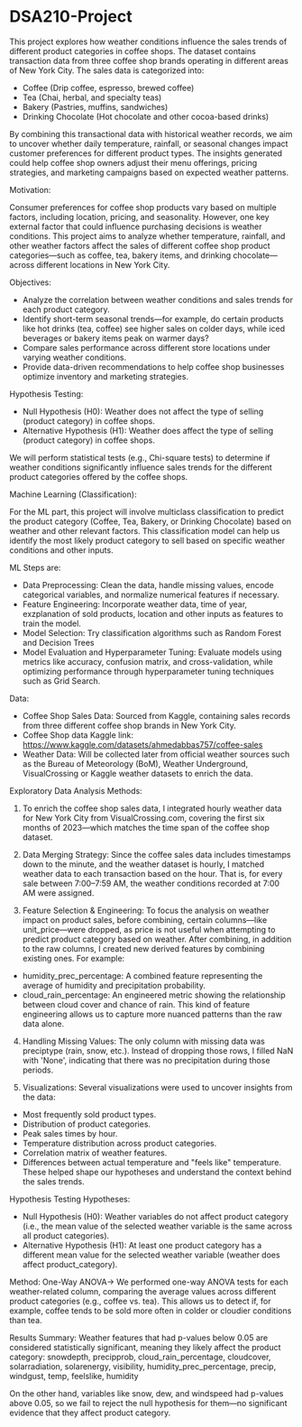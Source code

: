 # DSA210-Project

This project explores how weather conditions influence the sales trends of different product categories in coffee shops. The dataset contains transaction data from three coffee shop brands operating in different areas of New York City. The sales data is categorized into:
* Coffee (Drip coffee, espresso, brewed coffee)
* Tea (Chai, herbal, and specialty teas)
* Bakery (Pastries, muffins, sandwiches)
* Drinking Chocolate  (Hot chocolate and other cocoa-based drinks)

By combining this transactional data with historical weather records, we aim to uncover whether daily temperature, rainfall, or seasonal changes impact customer preferences for different product types. The insights generated could help coffee shop owners adjust their menu offerings, pricing strategies, and marketing campaigns based on expected weather patterns.

Motivation:

Consumer preferences for coffee shop products vary based on multiple factors, including location, pricing, and seasonality. However, one key external factor that could influence purchasing decisions is weather conditions. This project aims to analyze whether temperature, rainfall, and other weather factors affect the sales of different coffee shop product categories—such as coffee, tea, bakery items, and drinking chocolate—across different locations in New York City.


Objectives:

* Analyze the correlation between weather conditions and sales trends for each product category.
* Identify short-term seasonal trends—for example, do certain products like hot drinks (tea, coffee) see higher sales on colder days, while iced beverages or bakery items peak on warmer days?
* Compare sales performance across different store locations under varying weather conditions.
* Provide data-driven recommendations to help coffee shop businesses optimize inventory and marketing strategies.

Hypothesis Testing:

* Null Hypothesis (H0): Weather does not affect the type of selling (product category) in coffee shops.
* Alternative Hypothesis (H1): Weather does affect the type of selling (product category) in coffee shops.

We will perform statistical tests (e.g., Chi-square tests) to determine if weather conditions significantly influence sales trends for the different product categories offered by the coffee shops.

Machine Learning (Classification):

For the ML part, this project will involve multiclass classification to predict the product category (Coffee, Tea, Bakery, or Drinking Chocolate) based on weather and other relevant factors. This classification model can help us identify the most likely product category to sell based on specific weather conditions and other inputs.

ML Steps are: 

* Data Preprocessing: Clean the data, handle missing values, encode categorical variables, and normalize numerical features if necessary.
* Feature Engineering: Incorporate weather data, time of year, exzplanation of sold products, location and other inputs as features to train the model.
* Model Selection: Try classification algorithms such as Random Forest and Decision Trees
* Model Evaluation and Hyperparameter Tuning: Evaluate models using metrics like accuracy, confusion matrix, and cross-validation, while optimizing performance through hyperparameter tuning techniques such as Grid Search.

Data:

* Coffee Shop Sales Data: Sourced from Kaggle, containing sales records from three different coffee shop brands in New York City.
* Coffee Shop data Kaggle link: https://www.kaggle.com/datasets/ahmedabbas757/coffee-sales
* Weather Data: Will be collected later from official weather sources such as the Bureau of Meteorology (BoM), Weather Underground, VisualCrossing or Kaggle weather datasets to enrich the data.


Exploratory Data Analysis Methods:

1) To enrich the coffee shop sales data, I integrated hourly weather data for New York City from VisualCrossing.com, covering the first six months of 2023—which matches the time span of the coffee shop dataset.

2) Data Merging Strategy:
Since the coffee sales data includes timestamps down to the minute, and the weather dataset is hourly, I matched weather data to each transaction based on the hour. That is, for every sale between 7:00–7:59 AM, the weather conditions recorded at 7:00 AM were assigned.

3) Feature Selection & Engineering:
To focus the analysis on weather impact on product sales, before combining, certain columns—like unit_price—were dropped, as price is not useful when attempting to predict product category based on weather.
After combining, in addition to the raw columns, I created new derived features by combining existing ones. For example:
* humidity_prec_percentage: A combined feature representing the average of humidity and precipitation probability.
* cloud_rain_percentage: An engineered metric showing the relationship between cloud cover and chance of rain.
This kind of feature engineering allows us to capture more nuanced patterns than the raw data alone.

4) Handling Missing Values:
The only column with missing data was preciptype (rain, snow, etc.). Instead of dropping those rows, I filled NaN with 'None', indicating that there was no precipitation during those periods.

5) Visualizations:
Several visualizations were used to uncover insights from the data:
* Most frequently sold product types.
* Distribution of product categories.
* Peak sales times by hour.
* Temperature distribution across product categories.
* Correlation matrix of weather features.
* Differences between actual temperature and "feels like" temperature.
These helped shape our hypotheses and understand the context behind the sales trends.

Hypothesis Testing
Hypotheses:
* Null Hypothesis (H0): Weather variables do not affect product category (i.e., the mean value of the selected weather variable is the same across all product categories).
* Alternative Hypothesis (H1): At least one product category has a different mean value for the selected weather variable (weather does affect product_category).

Method: One-Way ANOVA->
We performed one-way ANOVA tests for each weather-related column, comparing the average values across different product categories (e.g., coffee vs. tea). This allows us to detect if, for example, coffee tends to be sold more often in colder or cloudier conditions than tea.

Results Summary:
Weather features that had p-values below 0.05 are considered statistically significant, meaning they likely affect the product category:
snowdepth, precipprob, cloud_rain_percentage, cloudcover, solarradiation, solarenergy, visibility, humidity_prec_percentage, precip, windgust, temp, feelslike, humidity

On the other hand, variables like snow, dew, and windspeed had p-values above 0.05, so we fail to reject the null hypothesis for them—no significant evidence that they affect product category.
